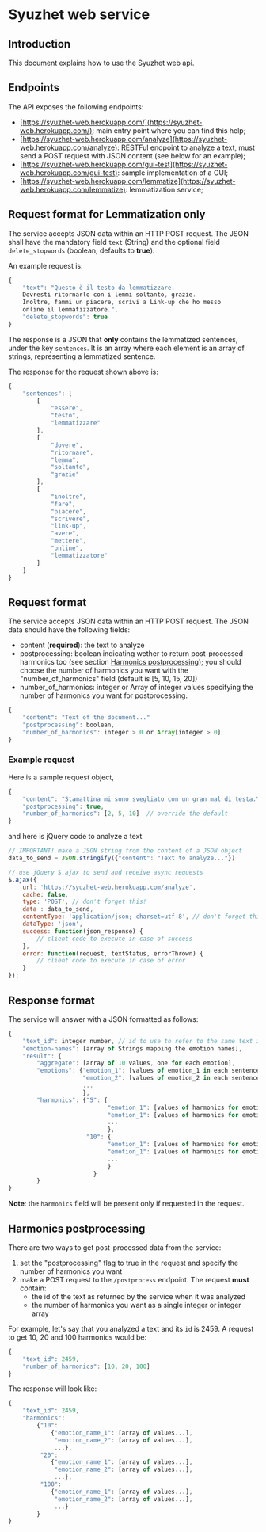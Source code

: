 # Syuzhet web service

## Introduction
This document explains how to use the Syuzhet web api.

## Endpoints
The API exposes the following endpoints:

-   [https://syuzhet-web.herokuapp.com/](https://syuzhet-web.herokuapp.com/): main entry point where you can find this help;
-   [https://syuzhet-web.herokuapp.com/analyze](https://syuzhet-web.herokuapp.com/analyze): RESTFul endpoint to analyze a text, must send a POST request with JSON content (see below for an example);
-   [https://syuzhet-web.herokuapp.com/gui-test](https://syuzhet-web.herokuapp.com/gui-test): sample implementation of a GUI;
-   [https://syuzhet-web.herokuapp.com/lemmatize](https://syuzhet-web.herokuapp.com/lemmatize): lemmatization service;

## Request format for Lemmatization only
The service accepts JSON data within an HTTP POST request.
The JSON shall have the mandatory field `text` (String) and the optional field `delete_stopwords` (boolean, defaults to **true**).

An example request is:

```javascript
{
	"text": "Questo è il testo da lemmatizzare.
	Dovresti ritornarlo con i lemmi soltanto, grazie.
	Inoltre, fammi un piacere, scrivi a Link-up che ho messo
	online il lemmatizzatore.",
	"delete_stopwords": true
}
```

The response is a JSON that **only** contains the lemmatized sentences, under the key `sentences`. It is an array where each element is an array of strings, representing a lemmatized sentence.

The response for the request shown above is:

```javascript
{
    "sentences": [
        [
            "essere",
            "testo",
            "lemmatizzare"
        ],
        [
            "dovere",
            "ritornare",
            "lemma",
            "soltanto",
            "grazie"
        ],
        [
            "inoltre",
            "fare",
            "piacere",
            "scrivere",
            "link-up",
            "avere",
            "mettere",
            "online",
            "lemmatizzatore"
        ]
    ]
}
```

## Request format
The service accepts JSON data within an HTTP POST request.
The JSON data should have the following fields:

-   content (**required**): the text to analyze
-   postprocessing: boolean indicating wether to return post-processed harmonics too (see section [Harmonics postprocessing](#harmonics-postprocessing)); you should choose the number of harmonics you want with the "number\_of_harmonics" field (default is [5, 10, 15, 20])
-   number\_of_harmonics: integer or Array of integer values specifying the number of harmonics you want for postprocessing.


```javascript
{
    "content": "Text of the document..."
    "postprocessing": boolean,
    "number_of_harmonics": integer > 0 or Array[integer > 0]
}
```

### Example request
Here is a sample request object,

```javascript
{
	"content": "Stamattina mi sono svegliato con un gran mal di testa.\nCi sono voluti venti minuti per...",
	"postprocessing": true,
	"number_of_harmonics": [2, 5, 10]  // override the default
}
```

and here is jQuery code to analyze a text

```javascript
// IMPORTANT! make a JSON string from the content of a JSON object
data_to_send = JSON.stringify({"content": "Text to analyze..."})

// use jQuery $.ajax to send and receive async requests
$.ajax({
    url: 'https://syuzhet-web.herokuapp.com/analyze',
    cache: false,
    type: 'POST', // don't forget this!
    data : data_to_send,
    contentType: 'application/json; charset=utf-8', // don't forget this!
    dataType: 'json',
    success: function(json_response) {
        // client code to execute in case of success
    },
    error: function(request, textStatus, errorThrown) {
        // client code to execute in case of error
    }
});
```

## Response format
The service will answer with a JSON formatted as follows:

```javascript
{
    "text_id": integer number, // id to use to refer to the same text in subsequent calls.
    "emotion-names": [array of Strings mapping the emotion names],
    "result": {
        "aggregate": [array of 10 values, one for each emotion],
        "emotions": {"emotion_1": [values of emotion_1 in each sentence],
			         "emotion_2": [values of emotion_2 in each sentence],
                     ...
                     },
	    "harmonics": {"5": {
	    					"emotion_1": [values of harmonics for emotion_1],
	    					"emotion_1": [values of harmonics for emotion_2],
	    					...
	    					},
	    			  "10": {
	    					"emotion_1": [values of harmonics for emotion_1],
	    					"emotion_1": [values of harmonics for emotion_2],
	    					...
	    					}
	    				}
	    }
}
```

**Note**: the `harmonics` field will be present only if requested in the request.

## Harmonics postprocessing
There are two ways to get post-processed data from the service:

1. set the "postprocessing" flag to true in the request and specify the number of harmonics you want
2. make a POST request to the `/postprocess` endpoint. The request **must** contain:
	- the id of the text as returned by the service when it was analyzed
	- the number of harmonics you want as a single integer or integer array

For example, let's say that you analyzed a text and its `id` is 2459. A request to get 10, 20 and 100 harmonics would be:

```javascript
{
	"text_id": 2459,
	"number_of_harmonics": [10, 20, 100]
}
```

The response will look like:

```javascript
{
	"text_id": 2459,
	"harmonics":
		{"10":
			{"emotion_name_1": [array of values...],
			 "emotion_name_2": [array of values...],
			 ...},
		 "20":
		 	{"emotion_name_1": [array of values...],
			 "emotion_name_2": [array of values...],
			 ...},
		 "100":
		 	{"emotion_name_1": [array of values...],
			 "emotion_name_2": [array of values...],
			 ...}
		}
}
```
